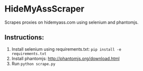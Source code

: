 HideMyAssScraper
==

Scrapes proxies on hidemyass.com using selenium and phantomjs.


## Instructions:

1. Install selenium using requirements.txt: `pip install -e requirements.txt`
2. Install phantomjs: http://phantomjs.org/download.html
3. Run `python scrape.py`
